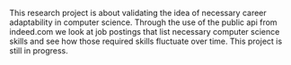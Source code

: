 This research project is about validating the idea of necessary career adaptability in computer science. Through the use of the public api from indeed.com we look at job postings that list necessary computer science skills and see how those required skills fluctuate over time. This project is still in progress.
